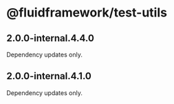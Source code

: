 # @fluidframework/test-utils

## 2.0.0-internal.4.4.0

Dependency updates only.

## 2.0.0-internal.4.1.0

Dependency updates only.
